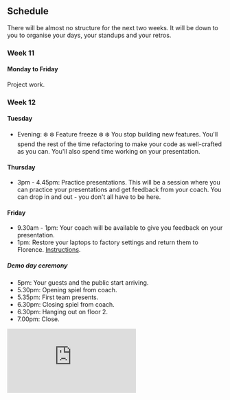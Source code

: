 ## Schedule

There will be almost no structure for the next two weeks.  It will be down to you to organise your days, your standups and your retros.

### Week 11

#### Monday to Friday

Project work.

### Week 12

#### Tuesday

* Evening: :snowflake: :snowflake: Feature freeze :snowflake: :snowflake: You stop building new features.  You'll spend the rest of the time refactoring to make your code as well-crafted as you can.  You'll also spend time working on your presentation.

#### Thursday

* 3pm - 4.45pm: Practice presentations. This will be a session where you can practice your presentations and get feedback from your coach.  You can drop in and out - you don't all have to be here.

#### Friday

* 9.30am - 1pm: Your coach will be available to give you feedback on your presentation.
* 1pm: Restore your laptops to factory settings and return them to Florence.  [Instructions](https://github.com/makersacademy/course/blob/master/pills/returning_your_makers_laptop.md).

##### Demo day ceremony

* 5pm: Your guests and the public start arriving.
* 5.30pm: Opening spiel from coach.
* 5.35pm: First team presents.
* 6.30pm: Closing spiel from coach.
* 6.30pm: Hanging out on floor 2.
* 7.00pm: Close.


![Tracking pixel](https://githubanalytics.herokuapp.com/course/sequence/remote/final_projects.md)
